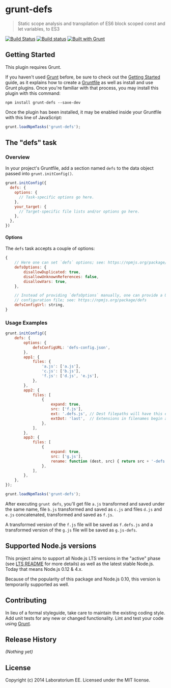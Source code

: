 # grunt-defs

> Static scope analysis and transpilation of ES6 block scoped const and let variables, to ES3

[![Build Status](https://travis-ci.org/EE/grunt-defs.svg?branch=master)](https://travis-ci.org/EE/grunt-defs)
[![Build status](https://ci.appveyor.com/api/projects/status/qy7mu03jtts47o46/branch/master?svg=true)](https://ci.appveyor.com/project/mgol/grunt-defs/branch/master)
[![Built with Grunt](https://cdn.gruntjs.com/builtwith.png)](http://gruntjs.com/)

## Getting Started
This plugin requires Grunt.

If you haven't used [Grunt](http://gruntjs.com/) before, be sure to check out the [Getting Started](http://gruntjs.com/getting-started) guide, as it explains how to create a [Gruntfile](http://gruntjs.com/sample-gruntfile) as well as install and use Grunt plugins. Once you're familiar with that process, you may install this plugin with this command:

```shell
npm install grunt-defs --save-dev
```

Once the plugin has been installed, it may be enabled inside your Gruntfile with this line of JavaScript:

```js
grunt.loadNpmTasks('grunt-defs');
```

## The "defs" task

### Overview
In your project's Gruntfile, add a section named `defs` to the data object passed into `grunt.initConfig()`.

```js
grunt.initConfig({
  defs: {
    options: {
      // Task-specific options go here.
    },
    your_target: {
      // Target-specific file lists and/or options go here.
    },
  },
})
```

#### Options

The `defs` task accepts a couple of options:

```js
{
    // Here one can set `defs` options; see: https://npmjs.org/package/defs
    defsOptions: {
        disallowDuplicated: true,
        disallowUnknownReferences: false,
        disallowVars: true,
    },

    // Instead of providing `defsOptions` manually, one can provide a URL to the `defs-config.json`
    // configuration file; see: https://npmjs.org/package/defs
    defsConfigUrl: string,
}
```

### Usage Examples

```js
grunt.initConfig({
    defs: {
        options: {
            defsConfigURL: 'defs-config.json',
        },
        app1: {
            files: {
                'a.js': ['a.js'],
                'c.js': ['b.js'],
                'f.js': ['d.js', 'e.js'],
            },
        },
        app2: {
            files: [
                {
                    expand: true,
                    src: ['f.js'],
                    ext: '.defs.js', // Dest filepaths will have this extension.
                    extDot: 'last',  // Extensions in filenames begin after the last dot
                },
            ],
        },
        app3: {
            files: [
                {
                    expand: true,
                    src: ['g.js'],
                    rename: function (dest, src) { return src + '-defs'; },
                },
            ],
        },
    },
});

grunt.loadNpmTasks('grunt-defs');
```

After executing `grunt defs`, you'll get file `a.js` transformed and saved under the same name, file `b.js`
transformed and saved as `c.js` and files `d.js` and `e.js` concatenated, transformed and saved as `f.js`.

A transformed version of the `f.js` file will be saved as `f.defs.js` and a transformed version of the `g.js` file will be saved as `g.js-defs`.

## Supported Node.js versions
This project aims to support all Node.js LTS versions in the "active" phase (see [LTS README](https://github.com/nodejs/LTS/blob/master/README.md) for more details) as well as the latest stable Node.js. Today that means Node.js 0.12 & 4.x.

Because of the popularity of this package and Node.js 0.10, this version is temporarily supported as well.

## Contributing
In lieu of a formal styleguide, take care to maintain the existing coding style. Add unit tests for any new or changed functionality. Lint and test your code using [Grunt](http://gruntjs.com/).

## Release History
_(Nothing yet)_

## License
Copyright (c) 2014 Laboratorium EE. Licensed under the MIT license.
